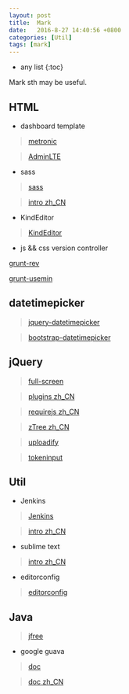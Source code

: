 ```yaml
---
layout: post
title:  Mark
date:   2016-8-27 14:40:56 +0800
categories: [Util]
tags: [mark]
---
```

* any list
{:toc}

Mark sth may be useful.

## HTML

- dashboard template

> [metronic](http://www.metronic.com/)

> [AdminLTE](https://www.almsaeedstudio.com/)


- sass

> [sass](http://sass-lang.com/)

> [intro zh_CN](http://sass.bootcss.com/docs/sass-reference/)

- KindEditor

> [KindEditor](http://kindeditor.net/demo.php)

- js && css version controller

[grunt-rev](https://github.com/cbas/grunt-rev)

[grunt-usemin](https://github.com/yeoman/grunt-usemin)

## datetimepicker

> [jquery-datetimepicker](http://xdsoft.net/jqplugins/datetimepicker)

> [bootstrap-datetimepicker](http://www.malot.fr/bootstrap-datetimepicker/)

## jQuery

> [full-screen](http://amazeui.org/getting-started)

> [plugins zh_CN](http://www.jq22.com/)

> [requirejs zh_CN](http://www.requirejs.cn/)

> [zTree zh_CN](http://www.ztree.me/v3/main.php#_zTreeInfo)

> [uploadify](http://www.uploadify.com/demos/)

> [tokeninput](http://loopj.com/jquery-tokeninput/)


## Util

- Jenkins

> [Jenkins](https://jenkins.io/index.html)

> [intro zh_CN](http://blog.csdn.net/john_cdy/article/details/7738393)

- sublime text

> [intro zh_CN](http://lucida.me/blog/sublime-text-complete-guide/)



- editorconfig

> [editorconfig](http://editorconfig.org/)

## Java

> [jfree](http://www.jfree.org)

- google guava

> [doc](https://github.com/google/guava/wiki)

> [doc zh_CN](http://ifeve.com/google-guava/)





